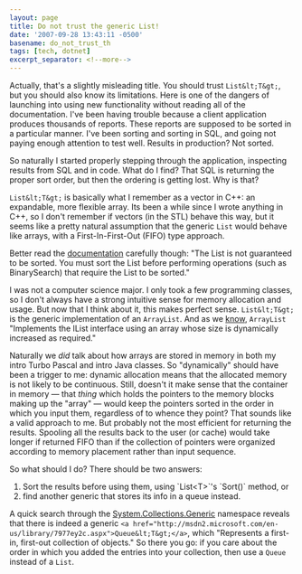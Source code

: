 ```yaml
---
layout: page
title: Do not trust the generic List!
date: '2007-09-28 13:43:11 -0500'
basename: do_not_trust_th
tags: [tech, dotnet]
excerpt_separator: <!--more-->
---
```


Actually, that's a slightly misleading title. You should trust `List&lt;T&gt;`,
but you should also know its limitations. Here is one of the dangers of
launching into using new functionality without reading all of the documentation.
I've been having trouble because a client application produces thousands of
reports. These reports are supposed to be sorted in a particular manner. I've
been sorting and sorting in SQL, and going not paying enough attention to test
well. Results in production? Not sorted.

So naturally I started properly stepping through the application, inspecting
results from SQL and in code. What do I find? That SQL is returning the proper
sort order, but then the ordering is getting lost. Why is that?

<!--more-->

`List&lt;T&gt;` is basically what I remember as a vector in C++: an expandable,
more flexible array. Its been a while since I wrote anything in C++, so I don't
remember if vectors (in the STL) behave this way, but it seems like a pretty
natural assumption that the generic `List` would behave like arrays, with a
First-In-First-Out (FIFO) type approach.

Better read the <a
href="http://msdn2.microsoft.com/en-us/library/6sh2ey19(vs.80).aspx">documentation</a>
carefully though: "The List is not guaranteed to be sorted. You must sort the
List before performing operations (such as BinarySearch) that require the List
to be sorted."

I was not a computer science major. I only took a few programming classes, so I
don't always have a strong intuitive sense for memory allocation and usage. But
now that I think about it, this makes perfect sense. `List&lt;T&gt;` is the
generic implementation of an `ArrayList`. And as we <a
href="http://msdn2.microsoft.com/en-us/library/system.collections.arraylist(VS.80).aspx">know</a>,
`ArrayList` "Implements the IList interface using an array whose size is
dynamically increased as required."

Naturally we _did_ talk about how arrays are stored in memory in both my intro
Turbo Pascal and intro Java classes. So "dynamically" should have been a trigger
to me: dynamic allocation means that the allocated memory is not likely to be
continuous. Still, doesn't it make sense that the container in memory &mdash;
that _thing_ which holds the pointers to the memory blocks making up the "array"
&mdash; would keep the pointers sorted in the order in which you input them,
regardless of to whence they point? That sounds like a valid approach to me. But
probably not the most efficient for returning the results. Spooling all the
results back to the user (or cache) would take longer if returned FIFO than if
the collection of pointers were organized according to memory placement rather
than input sequence.

So what should I do? There should be two answers:

<ol>
<li>Sort the results before using them, using `List&lt;T&gt;`'s `Sort()` method, or</li>
<li>find another generic that stores its info in a queue instead.</li>
</ol>

A quick search through the <a
href="http://msdn2.microsoft.com/en-us/library/system.collections.generic.aspx">System.Collections.Generic</a>
namespace reveals that there is indeed a generic `<a
href="http://msdn2.microsoft.com/en-us/library/7977ey2c.aspx">Queue&lt;T&gt;</a>`,
which "Represents a first-in, first-out collection of objects." So there you go:
if you care about the order in which you added the entries into your collection,
then use a `Queue` instead of a `List`.
